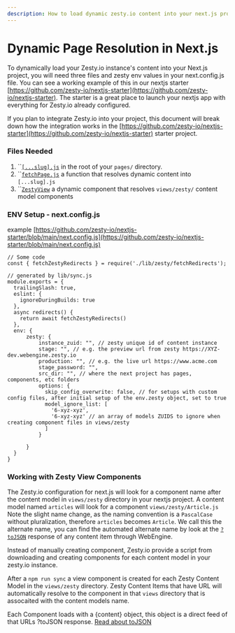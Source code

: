 ```yaml
---
description: How to load dynamic zesty.io content into your next.js project
---
```


# Dynamic Page Resolution in Next.js

To dynamically load your Zesty.io instance's content into your Next.js project, you will need three files and zesty env values in your next.config.js file. You can see a working example of this in our nextjs starter [https://github.com/zesty-io/nextjs-starter](https://github.com/zesty-io/nextjs-starter). The starter is a great place to launch your nextjs app with everything for Zesty.io already configured.

If you plan to integrate Zesty.io into your project, this document will break down how the integration works in the [https://github.com/zesty-io/nextjs-starter](https://github.com/zesty-io/nextjs-starter) starter project.

### Files Needed

1. ``[`[...slug].js`](https://github.com/zesty-io/nextjs-starter/blob/main/pages/\[...slug].js) in the root of your `pages/` directory.
2. ``[`fetchPage.js`](https://github.com/zesty-io/nextjs-starter/blob/main/lib/zesty/fetchPage.js) a function that resolves dynamic content into `[...slug].js`
3. ``[`ZestyView`](https://github.com/zesty-io/nextjs-starter/blob/main/components/zesty/ZestyView.js) a dynamic component that resolves `views/zesty/` content model components

### ENV Setup - next.config.js&#x20;

example [https://github.com/zesty-io/nextjs-starter/blob/main/next.config.js](https://github.com/zesty-io/nextjs-starter/blob/main/next.config.js)

```
// Some code
const { fetchZestyRedirects } = require('./lib/zesty/fetchRedirects');

// generated by lib/sync.js
module.exports = {
  trailingSlash: true,
  eslint: {
    ignoreDuringBuilds: true
  },
  async redirects() {
    return await fetchZestyRedirects()
  },
  env: {
      zesty: {
          instance_zuid: "", // zesty unique id of content instance
          stage: "", // e.g. the preview url from zesty https://XYZ-dev.webengine.zesty.io
          production: "", // e.g. the live url https://www.acme.com
          stage_password: "",
          src_dir: "", // where the next project has pages, components, etc folders
          options: {
            skip_config_overwrite: false, // for setups with custom config files, after initial setup of the env.zesty object, set to true
            model_ignore_list: [
              '6-xyz-xyz',
              '6-xyz-xyz' // an array of models ZUIDS to ignore when creating component files in views/zesty
            ]
          }

      }
  }
}
```

### Working with Zesty View Components

The Zesty.io configuration for next.js will look for a component name after the content model in `views/zesty` directory in your nextjs project. A content model named `articles` will look for a component `views/zesty/Article.js` Note the slight name change, as the naming convention is a `PascalCase` without pluralization, therefore `articles` becomes `Article`. We call this the alternate name, you can find the automated alternate name by look at the [`?toJSON`](../../../apis/json-endpoints/headless-and-hybrid-tojson.md#content-output) response of any content item through WebEngine.

Instead of manually creating component, Zesty.io provide a script from downloading and creating components for each content model in your zesty.io instance.&#x20;

After a `npm run sync` a view component is created for each Zesty Content Model in the `views/zesty` directory. Zesty Content Items that have URL will automatically resolve to the component in that `views` directory that is assocaited with the content models name.

Each Component loads with a {content} object, this object is a direct feed of that URLs ?toJSON response. [Read about toJSON](https://zesty.org/services/web-engine/introduction-to-parsley/parsley-index#tojson)
